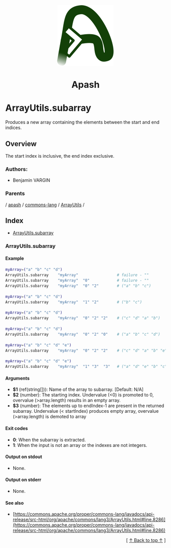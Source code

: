 
<div align='center' id='apash-top'>
  <a href='https://github.com/hastec-fr/apash'>
    <img alt='apash-logo' src='../../../../../../../assets/apash-logo.svg'/>
  </a>

  # Apash
</div>

# ArrayUtils.subarray

Produces a new array containing the elements between the start and end indices.

## Overview

The start index is inclusive, the end index exclusive. 

### Authors:
* Benjamin VARGIN

### Parents
<!-- apash.parentBegin -->
[](../../../../.md) / [apash](../../../apash.md) / [commons-lang](../../commons-lang.md) / [ArrayUtils](../ArrayUtils.md) / 
<!-- apash.parentEnd -->

## Index

* [ArrayUtils.subarray](#arrayutilssubarray)

### ArrayUtils.subarray

#### Example
```bash
myArray=("a" "b" "c" "d")
ArrayUtils.subarray    "myArray"                 # failure - ""
ArrayUtils.subarray    "myArray"  "0"            # failure - ""
ArrayUtils.subarray    "myArray"  "0" "2"        # ("a" "b" "c")

myArray=("a" "b" "c" "d")
ArrayUtils.subarray    "myArray"  "1" "2"        # ("b" "c")

myArray=("a" "b" "c" "d")
ArrayUtils.subarray    "myArray"  "0" "2" "2"    # ("c" "d" "a" "b")

myArray=("a" "b" "c" "d")
ArrayUtils.subarray    "myArray"  "0" "2" "0"    # ("a" "b" "c" "d")

myArray=("a" "b" "c" "d" "e")
ArrayUtils.subarray    "myArray"  "0" "2" "2"    # ("c" "d" "a" "b" "e")

myArray=("a" "b" "c" "d" "e")
ArrayUtils.subarray    "myArray"  "1" "3"  "3"   # ("a" "d" "e" "b" "c")

```

#### Arguments

* **$1** (ref(string[])): Name of the array to subarray. [Default: N/A]
* **$2** (number): The starting index. Undervalue (<0) is promoted to 0, overvalue (>array.length) results in an empty array.
* **$3** (number): The elements up to endIndex-1 are present in the returned subarray. Undervalue (< startIndex) produces empty array, overvalue (>array.length) is demoted to array

#### Exit codes

* **0**: When the subarray is extracted.
* **1**: When the input is not an array or the indexes are not integers.

#### Output on stdout

* None.

#### Output on stderr

* None.

#### See also

* [https://commons.apache.org/proper/commons-lang/javadocs/api-release/src-html/org/apache/commons/lang3/ArrayUtils.html#line.8286](https://commons.apache.org/proper/commons-lang/javadocs/api-release/src-html/org/apache/commons/lang3/ArrayUtils.html#line.8286)


  <div align='right'>[ <a href='#apash-top'>↑ Back to top ↑</a> ]</div>


